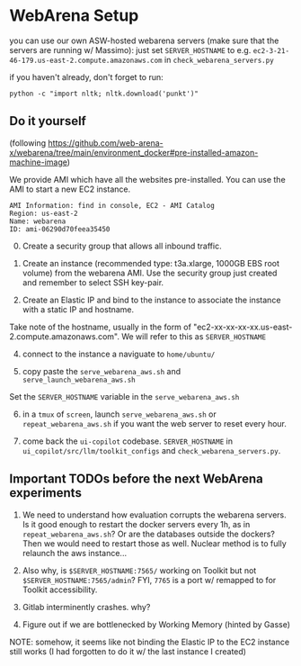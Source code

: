 # WebArena Setup


you can use our own ASW-hosted webarena servers (make sure that the servers are running w/ Massimo):
just set `SERVER_HOSTNAME` to e.g. `ec2-3-21-46-179.us-east-2.compute.amazonaws.com` in `check_webarena_servers.py`


if you haven't already, don't forget to run:
``` 
python -c "import nltk; nltk.download('punkt')"
```

## Do it yourself

(following https://github.com/web-arena-x/webarena/tree/main/environment_docker#pre-installed-amazon-machine-image)

We provide AMI which have all the websites pre-installed. You can use the AMI to start a new EC2 instance.

```
AMI Information: find in console, EC2 - AMI Catalog
Region: us-east-2
Name: webarena
ID: ami-06290d70feea35450
```

0. Create a security group that allows all inbound traffic.

1. Create an instance (recommended type: t3a.xlarge, 1000GB EBS root volume) from the webarena AMI. Use the security group just created and remember to select SSH key-pair.

2. Create an Elastic IP and bind to the instance to associate the instance with a static IP and hostname.

Take note of the hostname, usually in the form of "ec2-xx-xx-xx-xx.us-east-2.compute.amazonaws.com". We will refer to this as `SERVER_HOSTNAME`

4. connect to the instance a naviguate to `home/ubuntu/`

5. copy paste the `serve_webarena_aws.sh` and `serve_launch_webarena_aws.sh`

Set the `SERVER_HOSTNAME` variable in the `serve_webarena_aws.sh`

6. in a `tmux` of `screen`, launch `serve_webarena_aws.sh` or `repeat_webarena_aws.sh` if you want the web server to reset every hour.

7. come back the `ui-copilot` codebase. `SERVER_HOSTNAME` in `ui_copilot/src/llm/toolkit_configs` and `check_webarena_servers.py`.

## Important TODOs before the next WebArena experiments

1. We need to understand how evaluation corrupts the webarena servers.
Is it good enough to restart the docker servers every 1h, as in `repeat_webarena_aws.sh`?
Or are the databases outside the dockers? Then we would need to restart those as well.
Nuclear method is to fully relaunch the aws instance...


2. Also why, is `$SERVER_HOSTNAME:7565/` working on Toolkit but not `$SERVER_HOSTNAME:7565/admin`?
FYI, `7765` is a port w/ remapped to for Toolkit accessibility.

3. Gitlab interminently crashes. why?

4. Figure out if we are bottlenecked by Working Memory (hinted by Gasse)

NOTE: somehow, it seems like not binding the Elastic IP to the EC2 instance still works (I had forgotten to do it w/ the last instance I created) 
